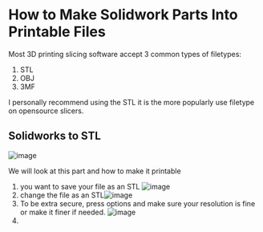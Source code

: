 # How to Make Solidwork Parts Into Printable Files

Most 3D printing slicing software accept 3 common types of filetypes:
  1. STL
  2. OBJ
  3. 3MF
  
I personally recommend using the STL it is the more popularly use filetype on opensource slicers. 

## Solidworks to STL
![image](https://user-images.githubusercontent.com/80706125/165599877-6a20fc3c-1e74-4999-aafb-5d4fd5902d5a.png)

We will look at this part and how to make it printable 
1. you want to save your file as an STL ![image](https://user-images.githubusercontent.com/80706125/165600632-f240acc8-99ef-4758-9d50-f21ed2a6a9e7.png)
2. change the file as an STL![image](https://user-images.githubusercontent.com/80706125/165601204-f93c1270-628f-4f5c-8913-1ac1ef7548cf.png)
3. To be extra secure, press options and make sure your resolution is fine or make it finer if needed. ![image](https://user-images.githubusercontent.com/80706125/165648466-91e3846d-4bb1-4986-a731-f02af9eb1e8c.png)
4.


